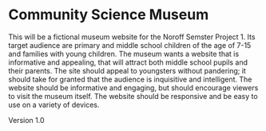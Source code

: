 # Community Science Museum

This will be a fictional museum website for the Noroff Semster Project 1.
Its target audience are primary and middle school children of the age of 7-15 and families with young children.
The museum wants a website that is informative and appealing, that will attract both middle school pupils and their parents.
The site should appeal to youngsters without pandering; it should take for granted that the audience is inquisitive and intelligent.
The website should be informative and engaging, but should encourage viewers to visit the museum itself.
The website should be responsive and be easy to use on a variety of devices.

Version 1.0
